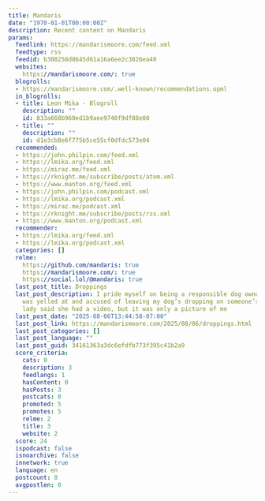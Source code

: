```yaml
---
title: Mandaris
date: "1970-01-01T00:00:00Z"
description: Recent content on Mandaris
params:
  feedlink: https://mandarismoore.com/feed.xml
  feedtype: rss
  feedid: b308258d8645d61a16a6ee2c3026ea40
  websites:
    https://mandarismoore.com/: true
  blogrolls:
  - https://mandarismoore.com/.well-known/recommendations.opml
  in_blogrolls:
  - title: Leon Mika - Blogroll
    description: ""
    id: 833a660b960ed1b9aee9740f9df08e00
  - title: ""
    description: ""
    id: d1e3cb8e6f775b5ce55cf0dfdc573e04
  recommended:
  - https://john.philpin.com/feed.xml
  - https://lmika.org/feed.xml
  - https://miraz.me/feed.xml
  - https://rknight.me/subscribe/posts/atom.xml
  - https://www.manton.org/feed.xml
  - https://john.philpin.com/podcast.xml
  - https://lmika.org/podcast.xml
  - https://miraz.me/podcast.xml
  - https://rknight.me/subscribe/posts/rss.xml
  - https://www.manton.org/podcast.xml
  recommender:
  - https://lmika.org/feed.xml
  - https://lmika.org/podcast.xml
  categories: []
  relme:
    https://github.com/mandaris: true
    https://mandarismoore.com/: true
    https://social.lol/@mandaris: true
  last_post_title: Droppings
  last_post_description: I pride myself on being a responsible dog owner. Today, I
    was yelled at and accused of leaving my dog’s dropping on someone’s yard. The
    lady said she had a video, but it was only a picture of me
  last_post_date: "2025-08-06T13:44:58-07:00"
  last_post_link: https://mandarismoore.com/2025/08/06/droppings.html
  last_post_categories: []
  last_post_language: ""
  last_post_guid: 34161363a3dc6efdfb773f395c41b2a9
  score_criteria:
    cats: 0
    description: 3
    feedlangs: 1
    hasContent: 0
    hasPosts: 3
    postcats: 0
    promoted: 5
    promotes: 5
    relme: 2
    title: 3
    website: 2
  score: 24
  ispodcast: false
  isnoarchive: false
  innetwork: true
  language: en
  postcount: 8
  avgpostlen: 0
---
```

